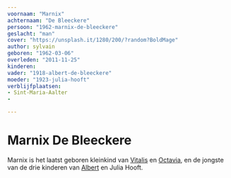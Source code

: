 ```yaml
---
voornaam: "Marnix"
achternaam: "De Bleeckere"
persoon: "1962-marnix-de-bleeckere"
geslacht: "man"
cover: "https://unsplash.it/1280/200/?random?BoldMage"
author: sylvain
geboren: "1962-03-06"
overleden: "2011-11-25"
kinderen:
vader: "1918-albert-de-bleeckere"
moeder: "1923-julia-hooft"   
verblijfplaatsen: 
- Sint-Maria-Aalter
-

---
```

# Marnix De Bleeckere
Marnix is het laatst geboren kleinkind van [Vitalis](1879-vitalis-de-bleeckere) en [Octavia](1878-octavia-versluys), en de jongste van de drie kinderen van [Albert](1918-albert-de-bleeckere) en Julia Hooft.




